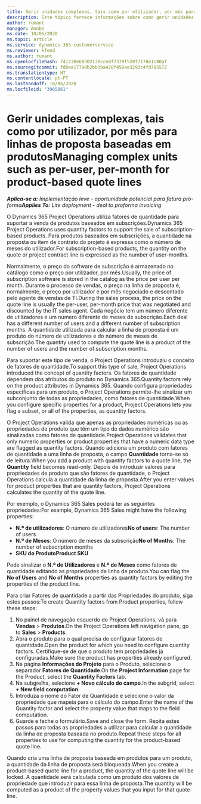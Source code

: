 ```yaml
---
title: Gerir unidades complexas, tais como por utilizador, por mês para linhas de proposta baseadas em produtos
description: Este tópico fornece informações sobre como gerir unidades complexas para linhas de proposta baseadas em produtos.
author: rumant
manager: Annbe
ms.date: 10/06/2020
ms.topic: article
ms.service: dynamics-365-customerservice
ms.reviewer: kfend
ms.author: rumant
ms.openlocfilehash: 741230e69302138cce8f7379f520f7178e1c80af
ms.sourcegitcommit: fd8ea1779db2bb39a428f459ae3293c4fd785572
ms.translationtype: HT
ms.contentlocale: pt-PT
ms.lasthandoff: 10/06/2020
ms.locfileid: "3965861"
---
```

# <a name="managing-complex-units-such-as-per-user-per-month-for-product-based-quote-lines"></a><span data-ttu-id="bfb77-103">Gerir unidades complexas, tais como por utilizador, por mês para linhas de proposta baseadas em produtos</span><span class="sxs-lookup"><span data-stu-id="bfb77-103">Managing complex units such as per-user, per-month for product-based quote lines</span></span>

<span data-ttu-id="bfb77-104">_**Aplica-se a:** Implementação leve - oportunidade potencial para fatura pró-forma_</span><span class="sxs-lookup"><span data-stu-id="bfb77-104">_**Applies To:** Lite deployment - deal to proforma invoicing_</span></span>

<span data-ttu-id="bfb77-105">O Dynamics 365 Project Operations utiliza fatores de quantidade para suportar a venda de produtos baseados em subscrições.</span><span class="sxs-lookup"><span data-stu-id="bfb77-105">Dynamics 365 Project Operations uses quantity factors to support the sale of subscription-based products.</span></span> <span data-ttu-id="bfb77-106">Para produtos baseados em subscrições, a quantidade na proposta ou item de contrato do projeto é expressa como o número de meses do utilizador.</span><span class="sxs-lookup"><span data-stu-id="bfb77-106">For subscription-based products, the quantity on the quote or project contract line is expressed as the number of user-months.</span></span>

<span data-ttu-id="bfb77-107">Normalmente, o preço do software de subscrição é armazenado no catálogo como o preço por utilizador, por mês.</span><span class="sxs-lookup"><span data-stu-id="bfb77-107">Usually, the price of subscription software is stored in the catalog as the price per user per month.</span></span> <span data-ttu-id="bfb77-108">Durante o processo de vendas, o preço na linha de proposta é, normalmente, o preço por utilizador e por mês negociado e descontado pelo agente de vendas de TI.</span><span class="sxs-lookup"><span data-stu-id="bfb77-108">During the sales process, the price on the quote line is usually the per-user, per-month price that was negotiated and discounted by the IT sales agent.</span></span> <span data-ttu-id="bfb77-109">Cada negócio tem um número diferente de utilizadores e um número diferente de meses de subscrição.</span><span class="sxs-lookup"><span data-stu-id="bfb77-109">Each deal has a different number of users and a different number of subscription months.</span></span> <span data-ttu-id="bfb77-110">A quantidade utilizada para calcular a linha de proposta é um produto do número de utilizadores e do número de meses de subscrição.</span><span class="sxs-lookup"><span data-stu-id="bfb77-110">The quantity used to compute the quote line is a product of the number of users and the number of subscription months.</span></span>

<span data-ttu-id="bfb77-111">Para suportar este tipo de venda, o Project Operations introduziu o conceito de fatores de quantidade.</span><span class="sxs-lookup"><span data-stu-id="bfb77-111">To support this type of sale, Project Operations introduced the concept of quantity factors.</span></span> <span data-ttu-id="bfb77-112">Os fatores de quantidade dependem dos atributos do produto no Dynamics 365.</span><span class="sxs-lookup"><span data-stu-id="bfb77-112">Quantity factors rely on the product attributes in Dynamics 365.</span></span> <span data-ttu-id="bfb77-113">Quando configura propriedades específicas para um produto, o Project Operations permite-lhe sinalizar um subconjunto de todas as propriedades, como fatores de quantidade.</span><span class="sxs-lookup"><span data-stu-id="bfb77-113">When you configure specific properties for a product, Project Operations lets you flag a subset, or all of the properties, as quantity factors.</span></span>

<span data-ttu-id="bfb77-114">O Project Operations valida que apenas as propriedades numéricas ou as propriedades de produto que têm um tipo de dados numérico são sinalizadas como fatores de quantidade.</span><span class="sxs-lookup"><span data-stu-id="bfb77-114">Project Operations validates that only numeric properties or product properties that have a numeric data type are flagged as quantity factors.</span></span> <span data-ttu-id="bfb77-115">Quando adiciona um produto com fatores de quantidade a uma linha de proposta, o campo **Quantidade** torna-se só de leitura.</span><span class="sxs-lookup"><span data-stu-id="bfb77-115">When you add a product with quantity factors to a quote line, the **Quantity** field becomes read-only.</span></span> <span data-ttu-id="bfb77-116">Depois de introduzir valores para propriedades de produto que são fatores de quantidade, o Project Operations calcula a quantidade da linha de proposta.</span><span class="sxs-lookup"><span data-stu-id="bfb77-116">After you enter values for product properties that are quantity factors, Project Operations calculates the quantity of the quote line.</span></span>

<span data-ttu-id="bfb77-117">Por exemplo, o Dynamics 365 Sales poderá ter as seguintes propriedades:</span><span class="sxs-lookup"><span data-stu-id="bfb77-117">For example, Dynamics 365 Sales might have the following properties:</span></span>

- <span data-ttu-id="bfb77-118">**N.º de utilizadores**: O número de utilizadores</span><span class="sxs-lookup"><span data-stu-id="bfb77-118">**No of users**: The number of users</span></span>
- <span data-ttu-id="bfb77-119">**N.º de Meses**: O número de meses da subscrição</span><span class="sxs-lookup"><span data-stu-id="bfb77-119">**No of Months**: The number of subscription months</span></span>
- <span data-ttu-id="bfb77-120">**SKU do Produto**</span><span class="sxs-lookup"><span data-stu-id="bfb77-120">**Product SKU**</span></span>

<span data-ttu-id="bfb77-121">Pode sinalizar o **N.º de Utilizadores** e **N.º de Meses** como fatores de quantidade editando as propriedades da linha de produto.</span><span class="sxs-lookup"><span data-stu-id="bfb77-121">You can flag the **No of Users** and **No of Months** properties as quantity factors by editing the properties of the product line.</span></span>

<span data-ttu-id="bfb77-122">Para criar Fatores de quantidade a partir das Propriedades do produto, siga estes passos:</span><span class="sxs-lookup"><span data-stu-id="bfb77-122">To create Quantity factors from Product properties, follow these steps:</span></span>

1. <span data-ttu-id="bfb77-123">No painel de navegação esquerdo do Project Operations, vá para **Vendas** > **Produtos**.</span><span class="sxs-lookup"><span data-stu-id="bfb77-123">On the Project Operations left navigation pane, go to **Sales** > **Products**.</span></span>
2. <span data-ttu-id="bfb77-124">Abra o produto para o qual precisa de configurar fatores de quantidade.</span><span class="sxs-lookup"><span data-stu-id="bfb77-124">Open the product for which you need to configure quantity factors.</span></span> <span data-ttu-id="bfb77-125">Certifique-se de que o produto tem propriedades já configuradas.</span><span class="sxs-lookup"><span data-stu-id="bfb77-125">Make sure the product has properties already configured.</span></span>
3. <span data-ttu-id="bfb77-126">Na página **Informações do Projeto** para o Produto, selecione o separador **Fatores de Quantidade**.</span><span class="sxs-lookup"><span data-stu-id="bfb77-126">On the **Project Information** page for the Product, select the **Quantity Factors** tab.</span></span>
4. <span data-ttu-id="bfb77-127">Na subgrelha, selecione **+ Novo cálculo do campo**.</span><span class="sxs-lookup"><span data-stu-id="bfb77-127">In the subgrid, select **+ New field computation**.</span></span>
5. <span data-ttu-id="bfb77-128">Introduza o nome do Fator de Quantidade e selecione o valor da propriedade que mapeia para o cálculo do campo.</span><span class="sxs-lookup"><span data-stu-id="bfb77-128">Enter the name of the Quantity factor and select the property value that maps to the field computation.</span></span>
6. <span data-ttu-id="bfb77-129">Guarde e feche o formulário.</span><span class="sxs-lookup"><span data-stu-id="bfb77-129">Save and close the form.</span></span> <span data-ttu-id="bfb77-130">Repita estes passos para todas as propriedades a utilizar para calcular a quantidade da linha de proposta baseada no produto.</span><span class="sxs-lookup"><span data-stu-id="bfb77-130">Repeat these steps for all properties to use for computing the quantity for the product-based quote line.</span></span>

<span data-ttu-id="bfb77-131">Quando cria uma linha de proposta baseada em produtos para um produto, a quantidade da linha de proposta será bloqueada.</span><span class="sxs-lookup"><span data-stu-id="bfb77-131">When you create a product-based quote line for a product, the quantity of the quote line will be locked.</span></span> <span data-ttu-id="bfb77-132">A quantidade será calculada como um produto dos valores de propriedade que introduzir para essa linha de proposta.</span><span class="sxs-lookup"><span data-stu-id="bfb77-132">The quantity will be computed as a product of the property values that you input for that quote line.</span></span>
